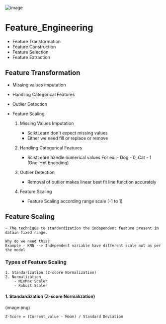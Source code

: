 ![image](https://github.com/user-attachments/assets/ea4bed6f-66ec-459d-8cd5-c4a1b178df28)


# Feature_Engineering
 - Feature Transformation
 - Feature Construction
 - Feature Selection
 - Feature Extraction

## Feature Transformation 
 - Missing values imputation
 - Handling Categorical Features
 - Outlier Detection
 - Feature Scaling

    1. Missing Values Imputation
        - SciktLearn don't expect missing values
        - Either we need fill or replace or remove
    
    2. Handling Categorical Features
        - SciktLearn handle numerical values
            For ex.:- Dog - 0, Cat - 1 (One-Hot Encoding)
    
    3. Outlier Detection
        - Removal of outlier makes linear best fit line function accurately

    4. Feature Scaling
        - Feature Scaling according range scale (-1 to 1)

## Feature Scaling
    - The technique to standardization the independent feature present in datain fixed range.

    Why do we need this?
    Example - KNN --> Independent variable have different scale not as per the model

### Types of Feature Scaling
    1. Standarization (Z-score Normalization) 
    2. Normalization 
        - MinMax Scaler
        - Robust Scaler

#### 1. Standardization (Z-score Normalization)

(image.png)

    Z-Score = (Current_value - Mean) / Standard Deviation
    
